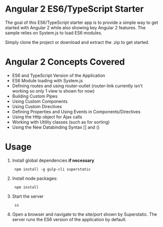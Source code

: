 # Angular 2 ES6/TypeScript Starter

The goal of this ES6/TypeScript starter app is to provide
a simple way to get started with Angular 2 while also showing key Angular 2 features. The sample
relies on System.js to load ES6 modules.

Simply clone the project or download and extract the .zip to get started.

# Angular 2 Concepts Covered

* ES6 and TypeScript Version of the Application
* ES6 Module loading with System.js
* Defining routes and using router-outlet (router-link currently isn't working so only 1 view is shown for now)
* Building Custom Pipes
* Using Custom Components
* Using Custom Directives
* Defining Properties and Using Events in Components/Directives
* Using the Http object for Ajax calls
* Working with Utility classes (such as for sorting)
* Using the New Databinding Syntax [] and ()

# Usage

1. Install global dependencies **if necessary**

        npm install -g gulp-cli superstatic

2. Install node packages:

        npm install

3. Start the server

        ss

4. Open a browser and navigate to the site/port shown by Superstatic. The server runs the ES6 version of the application by default.
